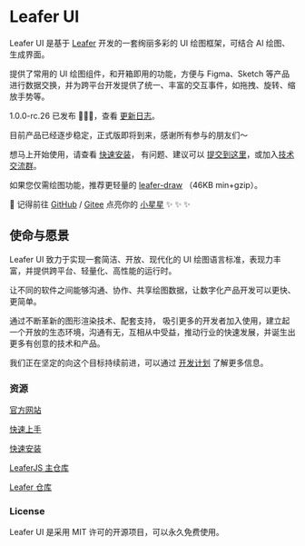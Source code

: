 # Leafer UI

Leafer UI 是基于 [Leafer](https://github.com/leaferjs/leafer) 开发的一套绚丽多彩的 UI 绘图框架，可结合 AI 绘图、生成界面。

提供了常用的 UI 绘图组件，和开箱即用的功能，方便与 Figma、Sketch 等产品进行数据交换，并为跨平台开发提供了统一、丰富的交互事件，如拖拽、旋转、缩放手势等。

1.0.0-rc.26 已发布 🎉🎉🎉，查看 [更新日志](https://leaferjs.com/ui/update/)。

目前产品已经逐步稳定，正式版即将到来，感谢所有参与的朋友们～

想马上开始使用，请查看 [快速安装](https://leaferjs.com/ui/guide/start.html)， 有问题、建议可以 [提交到这里](https://github.com/leaferjs/ui/issues)，或加入[技术交流群](https://leaferjs.com/ui/guide/)。

如果您仅需绘图功能，推荐更轻量的 [leafer-draw](https://leaferjs.com/ui/guide/type/draw/start.html) （46KB min+gzip）。

🌟 记得前往 [GitHub](https://github.com/leaferjs/ui) / [Gitee](https://gitee.com/leaferjs/ui) 点亮你的 [小星星](https://github.com/leaferjs/ui) ✨ ✨ ✨

## 使命与愿景

Leafer UI 致力于实现一套简洁、开放、现代化的 UI 绘图语言标准，表现力丰富，并提供跨平台、轻量化、高性能的运行时。

让不同的软件之间能够沟通、协作、共享绘图数据，让数字化产品开发可以更快、更简单。

通过不断革新的图形渲染技术、配套支持， 吸引更多的开发者加入使用，建立起一个开放的生态环境，沟通有无，互相从中受益，推动行业的快速发展，并诞生出更多有创意的技术和产品。

我们正在坚定的向这个目标持续前进，可以通过 [开发计划](https://www.leaferjs.com/ui/plan/) 了解更多信息。

### 资源

[官方网站](https://www.leaferjs.com)

[快速上手](https://www.leaferjs.com/ui/guide)

[快速安装](https://www.leaferjs.com/ui/guide/start.html)

[LeaferJS 主仓库](https://github.com/leaferjs/LeaferJS)

[Leafer 仓库](https://github.com/leaferjs/leafer)

### License

Leafer UI 是采用 MIT 许可的开源项目，可以永久免费使用。
